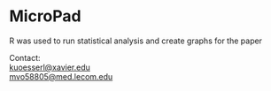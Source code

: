 # MicroPad

R was used to run statistical analysis and create graphs for the paper

Contact:<br />
kuoesserl@xavier.edu <br />
mvo58805@med.lecom.edu

